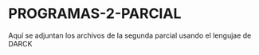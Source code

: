 # PROGRAMAS-2-PARCIAL
Aquí se adjuntan los archivos de la segunda parcial usando el lengujae de DARCK
